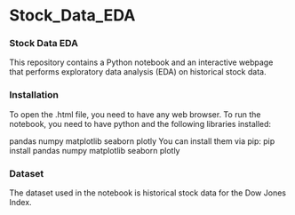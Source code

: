 # Stock_Data_EDA

### Stock Data EDA
This repository contains a Python notebook and an interactive webpage that performs exploratory data analysis (EDA) on historical stock data.


### Installation
To open the .html file, you need to have any web browser.
To run the notebook, you need to have python and the following libraries installed:

pandas
numpy
matplotlib
seaborn
plotly
You can install them via pip:
pip install pandas numpy matplotlib seaborn plotly

### Dataset
The dataset used in the notebook is historical stock data for the Dow Jones Index.
